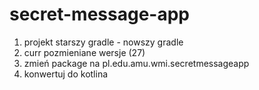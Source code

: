 # secret-message-app

1. projekt starszy gradle - nowszy gradle
2. curr pozmieniane wersje (27)
3. zmień package na pl.edu.amu.wmi.secretmessageapp
4. konwertuj do kotlina